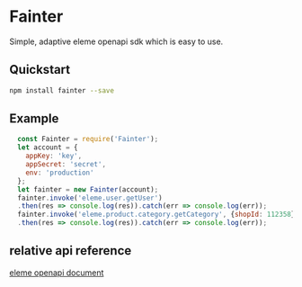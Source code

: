 # Fainter

Simple, adaptive eleme openapi sdk which is easy to use.

## Quickstart

```bash
npm install fainter --save
```

## Example
```javascript
  const Fainter = require('Fainter');
  let account = {
    appKey: 'key',
    appSecret: 'secret',
    env: 'production'
  };
  let fainter = new Fainter(account);
  fainter.invoke('eleme.user.getUser')
  .then(res => console.log(res)).catch(err => console.log(err));
  fainter.invoke('eleme.product.category.getCategory', {shopId: 112358})
  .then(res => console.log(res)).catch(err => console.log(err));
```

## relative api reference
[eleme openapi document](https://open.shop.ele.me/openapi/documents)




